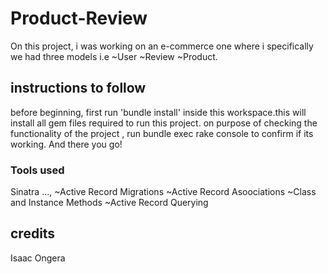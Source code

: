 # Product-Review
On this project, i was working on an e-commerce one where i specifically we had three models i.e 
~User
~Review
~Product.
## instructions to follow
before beginning, first run 'bundle install' inside this workspace.this will install all gem files required to run this project.
on purpose of checking the functionality of the project , run bundle exec rake console to confirm if its working.
And there you go!
### Tools used
Sinatra ...,
    ~Active Record Migrations
    ~Active Record Asoociations
    ~Class and Instance Methods
    ~Active Record Querying

## credits
Isaac Ongera